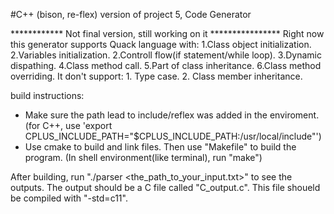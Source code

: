 #C++ (bison, re-flex) version of project 5, Code Generator

************ Not final version, still working on it ****************
Right now this generator supports Quack language with:
    1.Class object initialization.
    2.Variables initialization.
    2.Controll flow(if statement/while loop).
    3.Dynamic dispathing.
    4.Class method call.
    5.Part of class inheritance.
    6.Class method overriding. 
It don't support:
    1. Type case.
    2. Class member inheritance.


build instructions: 
* Make sure the path lead to include/reflex was added in the enviroment. (for C++, use 'export CPLUS_INCLUDE_PATH="$CPLUS_INCLUDE_PATH:/usr/local/include"')
* Use cmake to build and link files. Then use "Makefile" to build the program. (In shell environment(like terminal), run "make")

After building, run "./parser <the_path_to_your_input.txt>" to see the outputs. The output should be a C file called "C_output.c". This file shoueld be compiled with "-std=c11". 
